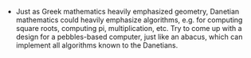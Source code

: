* Just as Greek mathematics heavily emphasized geometry, Danetian mathematics
could heavily emphasize algorithms, e.g. for computing square roots, computing
pi, multiplication, etc. Try to come up with a design for a pebbles-based
computer, just like an abacus, which can implement all algorithms known to the
Danetians.
